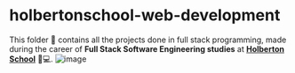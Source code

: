 # holbertonschool-web-development

This folder :file_folder: contains all the projects done in full stack programming, made during the career of  **Full Stack Software Engineering studies** at **[Holberton School](https://www.holbertonschool.com/)** :raised_hands::computer:.
![ image ](https://assets.bitdegree.org/online-learning-platforms/storage/media/2018/11/What-Is-A-Full-Stack-Developer-and-Everything-You-Need-to-Know-to-Start.jpg)